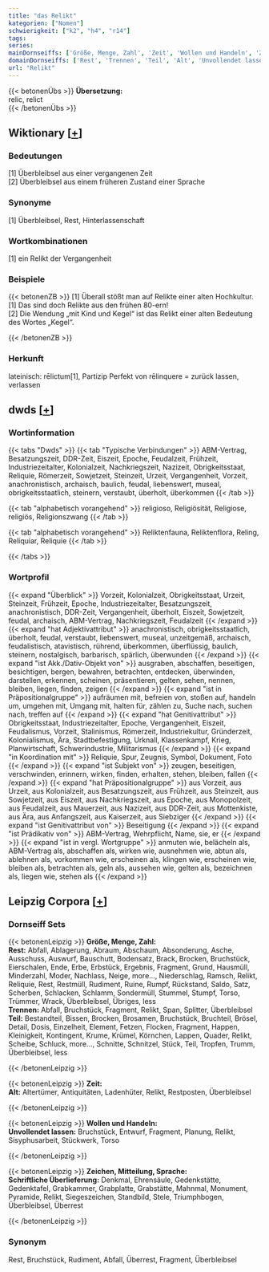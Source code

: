 ```yaml
---
title: "das Relikt"
kategorien: ["Nomen"]
schwierigkeit: ["k2", "h4", "r14"]
tags:
series:
mainDornseiffs: ['Größe, Menge, Zahl', 'Zeit', 'Wollen und Handeln', 'Zeichen, Mitteilung, Sprache']
domainDornseiffs: ['Rest', 'Trennen', 'Teil', 'Alt', 'Unvollendet lassen', 'Schriftliche Überlieferung']
url: "Relikt"
---
```


{{< betonenÜbs >}}
**Übersetzung:**  
relic, relict  
{{< /betonenÜbs >}}

## Wiktionary [[+](https://de.wiktionary.org/wiki/Relikt)]

### Bedeutungen
[1] Überbleibsel aus einer vergangenen Zeit  
[2] Überbleibsel aus einem früheren Zustand einer Sprache  

### Synonyme
[1] Überbleibsel, Rest, Hinterlassenschaft  

### Wortkombinationen
[1] ein Relikt der Vergangenheit  

### Beispiele
{{< betonenZB >}}
[1] Überall stößt man auf Relikte einer alten Hochkultur.  
[1] Das sind doch Relikte aus den frühen 80-ern!  
[2] Die Wendung „mit Kind und Kegel“ ist das Relikt einer alten Bedeutung des Wortes „Kegel“.  

{{< /betonenZB >}}
### Herkunft
lateinisch: rēlictum[1], Partizip Perfekt von rēlinquere = zurück lassen, verlassen  



## dwds [[+](https://www.dwds.de/wb/Relikt)]

### Wortinformation
{{< tabs "Dwds" >}}
{{< tab "Typische Verbindungen" >}}
ABM-Vertrag, Besatzungszeit, DDR-Zeit, Eiszeit, Epoche, Feudalzeit, Frühzeit, Industriezeitalter, Kolonialzeit, Nachkriegszeit, Nazizeit, Obrigkeitsstaat, Reliquie, Römerzeit, Sowjetzeit, Steinzeit, Urzeit, Vergangenheit, Vorzeit, anachronistisch, archaisch, baulich, feudal, liebenswert, museal, obrigkeitsstaatlich, steinern, verstaubt, überholt, überkommen
{{< /tab >}}

{{< tab "alphabetisch vorangehend" >}}
religioso, Religiösität, Religiose, religiös, Religionszwang
{{< /tab >}}

{{< tab "alphabetisch vorangehend" >}}
Reliktenfauna, Reliktenflora, Reling, Reliquiar, Reliquie
{{< /tab >}}

{{< /tabs >}}

### Wortprofil
{{< expand "Überblick" >}} Vorzeit, Kolonialzeit, Obrigkeitsstaat, Urzeit, Steinzeit, Frühzeit, Epoche, Industriezeitalter, Besatzungszeit, anachronistisch, DDR-Zeit, Vergangenheit, überholt, Eiszeit, Sowjetzeit, feudal, archaisch, ABM-Vertrag, Nachkriegszeit, Feudalzeit {{< /expand >}}
{{< expand "hat Adjektivattribut" >}} anachronistisch, obrigkeitsstaatlich, überholt, feudal, verstaubt, liebenswert, museal, unzeitgemäß, archaisch, feudalistisch, atavistisch, rührend, überkommen, überflüssig, baulich, steinern, nostalgisch, barbarisch, spärlich, überwunden {{< /expand >}}
{{< expand "ist Akk./Dativ-Objekt von" >}} ausgraben, abschaffen, beseitigen, besichtigen, bergen, bewahren, betrachten, entdecken, überwinden, darstellen, erkennen, scheinen, präsentieren, gelten, sehen, nennen, bleiben, liegen, finden, zeigen {{< /expand >}}
{{< expand "ist in Präpositionalgruppe" >}} aufräumen mit, befreien von, stoßen auf, handeln um, umgehen mit, Umgang mit, halten für, zählen zu, Suche nach, suchen nach, treffen auf {{< /expand >}}
{{< expand "hat Genitivattribut" >}} Obrigkeitsstaat, Industriezeitalter, Epoche, Vergangenheit, Eiszeit, Feudalismus, Vorzeit, Stalinismus, Römerzeit, Industriekultur, Gründerzeit, Kolonialismus, Ära, Stadtbefestigung, Urknall, Klassenkampf, Krieg, Planwirtschaft, Schwerindustrie, Militarismus {{< /expand >}}
{{< expand "in Koordination mit" >}} Reliquie, Spur, Zeugnis, Symbol, Dokument, Foto {{< /expand >}}
{{< expand "ist Subjekt von" >}} zeugen, beseitigen, verschwinden, erinnern, wirken, finden, erhalten, stehen, bleiben, fallen {{< /expand >}}
{{< expand "hat Präpositionalgruppe" >}} aus Vorzeit, aus Urzeit, aus Kolonialzeit, aus Besatzungszeit, aus Frühzeit, aus Steinzeit, aus Sowjetzeit, aus Eiszeit, aus Nachkriegszeit, aus Epoche, aus Monopolzeit, aus Feudalzeit, aus Mauerzeit, aus Nazizeit, aus DDR-Zeit, aus Mottenkiste, aus Ära, aus Anfangszeit, aus Kaiserzeit, aus Siebziger {{< /expand >}}
{{< expand "ist Genitivattribut von" >}} Beseitigung {{< /expand >}}
{{< expand "ist Prädikativ von" >}} ABM-Vertrag, Wehrpflicht, Name, sie, er {{< /expand >}}
{{< expand "ist in vergl. Wortgruppe" >}} anmuten wie, belächeln als, ABM-Vertrag als, abschaffen als, wirken wie, ausnehmen wie, abtun als, ablehnen als, vorkommen wie, erscheinen als, klingen wie, erscheinen wie, bleiben als, betrachten als, geln als, aussehen wie, gelten als, bezeichnen als, liegen wie, stehen als {{< /expand >}}

## Leipzig Corpora [[+](https://corpora.uni-leipzig.de/en/res?word=Relikt&corpusId=deu_newscrawl-public_2018)]

### Dornseiff Sets
{{< betonenLeipzig >}}
**Größe, Menge, Zahl:**  
**Rest:** Abfall, Ablagerung, Abraum, Abschaum, Absonderung, Asche, Ausschuss, Auswurf, Bauschutt, Bodensatz, Brack, Brocken, Bruchstück, Eierschalen, Ende, Erbe, Erbstück, Ergebnis, Fragment, Grund, Hausmüll, Minderzahl, Moder, Nachlass, Neige, more..., Niederschlag, Ramsch, Relikt, Reliquie, Rest, Restmüll, Rudiment, Ruine, Rumpf, Rückstand, Saldo, Satz, Scherben, Schlacken, Schlamm, Sondermüll, Stummel, Stumpf, Torso, Trümmer, Wrack, Überbleibsel, Übriges, less  
**Trennen:** Abfall, Bruchstück, Fragment, Relikt, Span, Splitter, Überbleibsel  
**Teil:** Bestandteil, Bissen, Brocken, Brosamen, Bruchstück, Bruchteil, Brösel, Detail, Dosis, Einzelheit, Element, Fetzen, Flocken, Fragment, Happen, Kleinigkeit, Kontingent, Krume, Krümel, Körnchen, Lappen, Quader, Relikt, Scheibe, Schluck, more..., Schnitte, Schnitzel, Stück, Teil, Tropfen, Trumm, Überbleibsel, less  

{{< /betonenLeipzig >}}


{{< betonenLeipzig >}}
**Zeit:**  
**Alt:** Altertümer, Antiquitäten, Ladenhüter, Relikt, Restposten, Überbleibsel  

{{< /betonenLeipzig >}}


{{< betonenLeipzig >}}
**Wollen und Handeln:**  
**Unvollendet lassen:** Bruchstück, Entwurf, Fragment, Planung, Relikt, Sisyphusarbeit, Stückwerk, Torso  

{{< /betonenLeipzig >}}


{{< betonenLeipzig >}}
**Zeichen, Mitteilung, Sprache:**  
**Schriftliche Überlieferung:** Denkmal, Ehrensäule, Gedenkstätte, Gedenktafel, Grabkammer, Grabplatte, Grabstätte, Mahnmal, Monument, Pyramide, Relikt, Siegeszeichen, Standbild, Stele, Triumphbogen, Überbleibsel, Überrest  

{{< /betonenLeipzig >}}

### Synonym
Rest, Bruchstück, Rudiment, Abfall, Überrest, Fragment, Überbleibsel

